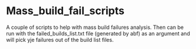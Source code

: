 # Mass_build_fail_scripts
A couple of scripts to help with mass build failures analysis.
Then can be run with the failed_builds_list.txt file (generated by abf) as an argument and will pick yje failures out of the build list files.
